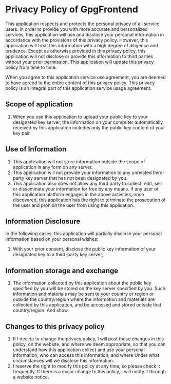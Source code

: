 # Privacy Policy of GpgFrontend

This application respects and protects the personal privacy of all service users. In order to provide you with more
accurate and personalized services, this application will use and disclose your personal information in accordance with
the provisions of this privacy policy. However, this application will treat this information with a high degree of
diligence and prudence. Except as otherwise provided in this privacy policy, this application will not disclose or
provide this information to third parties without your prior permission. This application will update this privacy
policy from time to time.

When you agree to this application service use agreement, you are deemed to have agreed to the entire content of this
privacy policy. This privacy policy is an integral part of this application service usage agreement.

## Scope of application

1. When you use this application to upload your public key to your designated key server, the information on your
   computer automatically received by this application includes only the public key content of your key pair.

## Use of Information

1. This application will not store information outside the scope of application in any form on any server.
2. This application will not provide your information to any unrelated third-party key server that has not been
   designated by you.
3. This application also does not allow any third party to collect, edit, sell or disseminate your information for free
   by any means. If any user of this application platform engages in the above activities, once discovered, this
   application has the right to terminate the prosecution of the user and prohibit the user from using this application.

## Information Disclosure

In the following cases, this application will partially disclose your personal information based on your personal
wishes:

1. With your prior consent, disclose the public key information of your designated key to a third-party key server;

## Information storage and exchange

1. The information collected by this application about the public key specified by you will be stored on the key server
   specified by you. Such information and materials may be sent to your country or region or outside the country/region
   where the information and materials are collected by this application, and be accessed and stored outside that
   country/region. And show.

## Changes to this privacy policy

1. If I decide to change the privacy policy, I will post these changes in this policy, on the website, and where we
   deem appropriate, so that you can understand how this application collect and use your personal information, who can 
   access this information, and where Under what circumstances will we disclose this information.
2. I reserve the right to modify this policy at any time, so please check it frequently. If there is a major change to
   this policy, I will notify it through a website notice.
